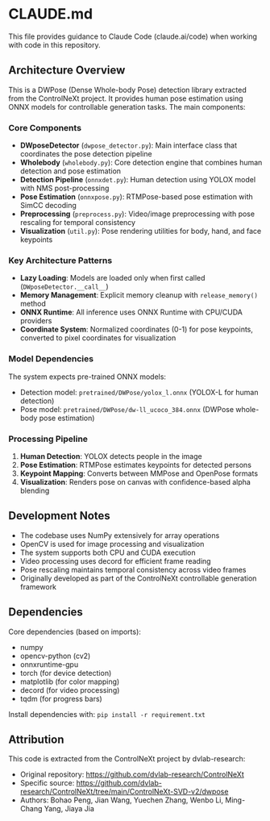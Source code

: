 # CLAUDE.md

This file provides guidance to Claude Code (claude.ai/code) when working with code in this repository.

## Architecture Overview

This is a DWPose (Dense Whole-body Pose) detection library extracted from the ControlNeXt project. It provides human pose estimation using ONNX models for controllable generation tasks. The main components:

### Core Components

- **DWposeDetector** (`dwpose_detector.py`): Main interface class that coordinates the pose detection pipeline
- **Wholebody** (`wholebody.py`): Core detection engine that combines human detection and pose estimation
- **Detection Pipeline** (`onnxdet.py`): Human detection using YOLOX model with NMS post-processing
- **Pose Estimation** (`onnxpose.py`): RTMPose-based pose estimation with SimCC decoding
- **Preprocessing** (`preprocess.py`): Video/image preprocessing with pose rescaling for temporal consistency
- **Visualization** (`util.py`): Pose rendering utilities for body, hand, and face keypoints

### Key Architecture Patterns

- **Lazy Loading**: Models are loaded only when first called (`DWposeDetector.__call__`)
- **Memory Management**: Explicit memory cleanup with `release_memory()` method
- **ONNX Runtime**: All inference uses ONNX Runtime with CPU/CUDA providers
- **Coordinate System**: Normalized coordinates (0-1) for pose keypoints, converted to pixel coordinates for visualization

### Model Dependencies

The system expects pre-trained ONNX models:
- Detection model: `pretrained/DWPose/yolox_l.onnx` (YOLOX-L for human detection)
- Pose model: `pretrained/DWPose/dw-ll_ucoco_384.onnx` (DWPose whole-body pose estimation)

### Processing Pipeline

1. **Human Detection**: YOLOX detects people in the image
2. **Pose Estimation**: RTMPose estimates keypoints for detected persons
3. **Keypoint Mapping**: Converts between MMPose and OpenPose formats
4. **Visualization**: Renders pose on canvas with confidence-based alpha blending

## Development Notes

- The codebase uses NumPy extensively for array operations
- OpenCV is used for image processing and visualization
- The system supports both CPU and CUDA execution
- Video processing uses decord for efficient frame reading
- Pose rescaling maintains temporal consistency across video frames
- Originally developed as part of the ControlNeXt controllable generation framework

## Dependencies

Core dependencies (based on imports):
- numpy
- opencv-python (cv2)
- onnxruntime-gpu
- torch (for device detection)
- matplotlib (for color mapping)
- decord (for video processing)
- tqdm (for progress bars)

Install dependencies with: `pip install -r requirement.txt`

## Attribution

This code is extracted from the ControlNeXt project by dvlab-research:
- Original repository: https://github.com/dvlab-research/ControlNeXt
- Specific source: https://github.com/dvlab-research/ControlNeXt/tree/main/ControlNeXt-SVD-v2/dwpose
- Authors: Bohao Peng, Jian Wang, Yuechen Zhang, Wenbo Li, Ming-Chang Yang, Jiaya Jia